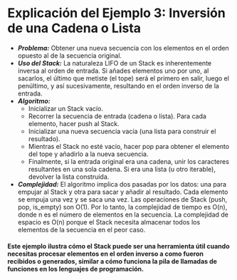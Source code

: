 # Explicación del Ejemplo 3: Inversión de una Cadena o Lista
+ ***Problema:*** Obtener una nueva secuencia con los elementos en el orden opuesto al de la secuencia original.
+ ***Uso del Stack:*** La naturaleza LIFO de un Stack es inherentemente inversa al orden de entrada. Si añades elementos uno por uno, al sacarlos, el último que metiste (el tope) será el primero en salir, luego el penúltimo, y así sucesivamente, resultando en el orden inverso de la entrada.
+ ***Algoritmo:***
  + Inicializar un Stack vacío.
  + Recorrer la secuencia de entrada (cadena o lista). Para cada elemento, hacer push al Stack.
  + Inicializar una nueva secuencia vacía (una lista para construir el resultado).
  + Mientras el Stack no esté vacío, hacer pop para obtener el elemento del tope y añadirlo a la nueva secuencia.
  + Finalmente, si la entrada original era una cadena, unir los caracteres resultantes en una sola cadena. Si era una lista (u otro iterable), devolver la lista construida.
+ ***Complejidad:*** El algoritmo implica dos pasadas por los datos: una para empujar al Stack y otra para sacar y añadir al resultado. Cada elemento se empuja una vez y se saca una vez. Las operaciones de Stack (push, pop, is_empty) son O(1). Por lo tanto, la complejidad de tiempo es O(n), donde n es el número de elementos en la secuencia. La complejidad de espacio es O(n) porque el Stack necesita almacenar todos los elementos de la secuencia en el peor caso.
#### Este ejemplo ilustra cómo el Stack puede ser una herramienta útil cuando necesitas procesar elementos en el orden inverso a como fueron recibidos o generados, similar a cómo funciona la pila de llamadas de funciones en los lenguajes de programación.
